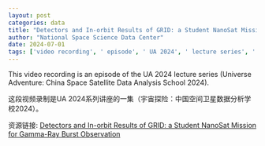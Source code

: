 ```yaml
---
layout: post
categories: data
title: "Detectors and In-orbit Results of GRID: a Student NanoSat Mission for Gamma-Ray Burst Observation"
author: "National Space Science Data Center"
date: 2024-07-01
tags: ['video recording', ' episode', ' UA 2024', ' lecture series', ' Universe Adventure', ' China Space Satellite', ' Data Analysis School', ' 2024']
---
```


This video recording is an episode of the UA 2024 lecture series (Universe Adventure: China Space Satellite Data Analysis School 2024).

这段视频录制是UA 2024系列讲座的一集（宇宙探险：中国空间卫星数据分析学校2024）。

资源链接: [Detectors and In-orbit Results of GRID: a Student NanoSat Mission for Gamma-Ray Burst Observation](https://doi.org/10.57760/sciencedb.space.00753)

